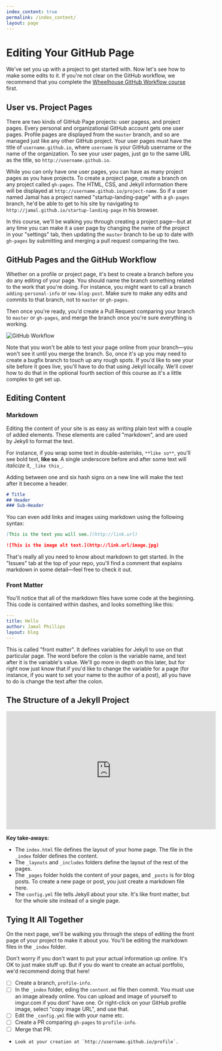 ```yaml
---
index_content: true
permalink: /index_content/
layout: page
---
```


# Editing Your GitHub Page

We've set you up with a project to get started with. Now let's see how to make some edits to it. If you're not clear on the GitHub workflow, we recommend that you complete the [Wheelhouse GitHub Workflow course](https://learn.wheelhouse.io/events/workflow) first. 

## User vs. Project Pages

There are two kinds of GitHub Page projects: user pagess, and project pages. Every personal and organizational GitHub account gets one user pages. Profile pages are displayed from the `master` branch, and so are managed just like any other GitHub project. Your user pages must have the title of `username.github.io`, where `username` is your GitHub username or the name of the organization. To see your user pages, just go to the same URL as the title, so `http://username.github.io`.

While you can only have one user pages, you can have as many project pages as you have projects. To create a project page, create a branch on any project called `gh-pages`. The HTML, CSS, and Jekyll information there will be displayed at `http://username.github.io/project-name`. So if a user named Jamal has a project named "startup-landing-page" with a `gh-pages` branch, he'd be able to get to his site by navigating to `http://jamal.github.io/startup-landing-page` in his browser.

In this course, we'll be walking you through creating a project page—but at any time you can make it a user page by changing the name of the project in your "settings" tab, then updating the `master` branch to be up to date with `gh-pages` by submitting and merging a pull request comparing the two.

## GitHub Pages and the GitHub Workflow

Whether on a profile or project page, it's best to create a branch before you do any editing of your page. You should name the branch something related to the work that you're doing. For instance, you might want to call a branch `adding-personal-info` or `new-blog-post`. Make sure to make any edits and commits to that branch, not to `master` or `gh-pages`. 

Then once you're ready, you'd create a Pull Request comparing your branch to `master` or `gh-pages`, and merge the branch once you're sure everything is working.

![GitHub Workflow](https://raw.githubusercontent.com/wheelhouseio/curriculum-patchwork/master/images/github-flow.png)

Note that you won't be able to test your page online from your branch—you won't see it until you merge the branch. So, once it's up you may need to create a bugfix branch to touch up any rough spots. If you'd like to see your site before it goes live, you'll have to do that using Jekyll locally. We'll cover how to do that in the optional fourth section of this course as it's a little complex to get set up.

## Editing Content

### Markdown
Editing the content of your site is as easy as writing plain text with a couple of added elements. These elements are called "markdown", and are used by Jekyll to format the text. 

For instance, if you wrap some text in double-asterisks, `**like so**`, you'll see bold text, **like so**. A single underscore before and after some text will _italicize_ it, `_like this_`.

Adding between one and six hash signs on a new line will make the text after it become a header.

```markdown
# Title
## Header
### Sub-Header
```

You can even add links and images using markdown using the following syntax:

```markdown
[This is the text you will see.](http://link.url)

![This is the image alt text.](http://link.url/image.jpg)
```

That's really all you need to know about markdown to get started. In the "Issues" tab at the top of your repo, you'll find a comment that explains markdown in some detail—feel free to check it out.

### Front Matter

You'll notice that all of the markdown files have some code at the beginning. This code is contained within dashes, and looks something like this:

```yaml
---
title: Hello
author: Jamal Phillips
layout: blog
---
```

This is called "front matter". It defines variables for Jekyll to use on that particular page. The word before the colon is the variable name, and text after it is the variable's value. We'll go more in depth on this later, but for right now just know that if you'd like to change the variable for a page (for instance, if you want to set your name to the author of a post), all you have to do is change the text after the colon.

## The Structure of a Jekyll Project

<iframe width="560" height="315" src="https://www.youtube.com/embed/3s2jMJo9_yM" frameborder="0" allowfullscreen></iframe>

**Key take-aways:** 

- The `index.html` file defines the layout of your home page. The file in the `_index` folder defines the content.
- The `_layouts` and `_includes` folders define the layout of the rest of the pages.
- The `_pages` folder holds the content of your pages, and `_posts` is for blog posts. To create a new page or post, you just create a markdown file here.
- The `config.yml` file tells Jekyll about your site. It's like front matter, but for the whole site instead of a single page.


## Tying It All Together

On the next page, we'll be walking you through the steps of editing the front page of your project to make it about you. You'll be editing the markdown files in the `_index` folder. 

Don't worry if you don't want to put your actual information up online. It's OK to just make stuff up. But if you do want to create an actual portfolio, we'd recommend doing that here!

- [ ] Create a branch, `profile-info`.
- [ ] In the `_index` folder, eding the `content.md` file then commit. You must use an image already online. You can upload and image of yourself to imgur.com if you dont' have one. Or right-click on your GitHub profile image, select "copy image URL", and use that.
- [ ] Edit the `_config.yml` file with your name etc.
- [ ] Create a PR comparing `gh-pages` to `profile-info`.
- [ ] Merge that PR.
-     Look at your creation at `http://username.github.io/profile`.